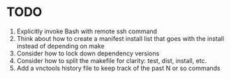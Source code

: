 # TODO

1. Explicitly invoke Bash with remote ssh command
2. Think about how to create a manifest install list that goes with the install instead of
   depending on make
3. Consider how to lock down dependency versions
4. Consider how to split the makefile for clarity: test, dist, install, etc.
5. Add a vnctools history file to keep track of the past N or so commands

